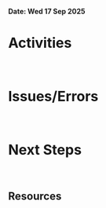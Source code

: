**Date: Wed 17 Sep 2025**<br>
# Activities
<br>

# Issues/Errors
<br>

# Next Steps
<br>

## Resources

